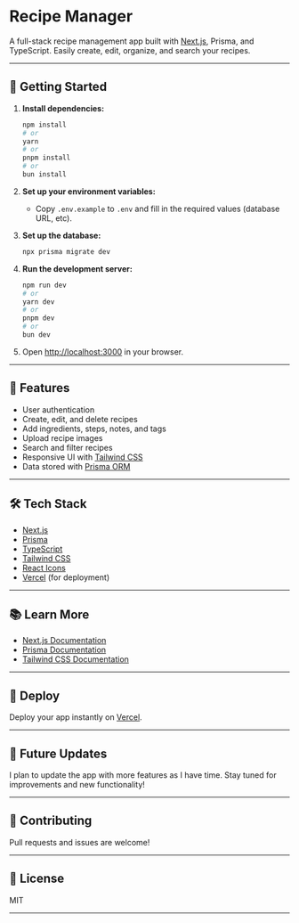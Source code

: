 # Recipe Manager

A full-stack recipe management app built with [Next.js](https://nextjs.org), Prisma, and TypeScript. Easily create, edit, organize, and search your recipes.

---

## 🚀 Getting Started

1. **Install dependencies:**

   ```bash
   npm install
   # or
   yarn
   # or
   pnpm install
   # or
   bun install
   ```

2. **Set up your environment variables:**

   - Copy `.env.example` to `.env` and fill in the required values (database URL, etc).

3. **Set up the database:**

   ```bash
   npx prisma migrate dev
   ```

4. **Run the development server:**

   ```bash
   npm run dev
   # or
   yarn dev
   # or
   pnpm dev
   # or
   bun dev
   ```

5. Open [http://localhost:3000](http://localhost:3000) in your browser.

---

## 📝 Features

- User authentication
- Create, edit, and delete recipes
- Add ingredients, steps, notes, and tags
- Upload recipe images
- Search and filter recipes
- Responsive UI with [Tailwind CSS](https://tailwindcss.com/)
- Data stored with [Prisma ORM](https://www.prisma.io/)

---

## 🛠️ Tech Stack

- [Next.js](https://nextjs.org/)
- [Prisma](https://www.prisma.io/)
- [TypeScript](https://www.typescriptlang.org/)
- [Tailwind CSS](https://tailwindcss.com/)
- [React Icons](https://react-icons.github.io/react-icons/)
- [Vercel](https://vercel.com/) (for deployment)

---

## 📚 Learn More

- [Next.js Documentation](https://nextjs.org/docs)
- [Prisma Documentation](https://www.prisma.io/docs)
- [Tailwind CSS Documentation](https://tailwindcss.com/docs)

---

## 🚀 Deploy

Deploy your app instantly on [Vercel](https://vercel.com/new?utm_medium=default-template&filter=next.js&utm_source=create-next-app&utm_campaign=create-next-app-readme).

---

## 🔮 Future Updates

I plan to update the app with more features as I have time. Stay tuned for improvements and new functionality!

---

## 🤝 Contributing

Pull requests and issues are welcome!

---

## 📄 License

MIT

---
